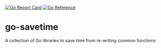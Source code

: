 [![Go Report Card](https://goreportcard.com/badge/github.com/botherder/go-savetime)](https://goreportcard.com/report/github.com/botherder/go-savetime)
[![Go Reference](https://pkg.go.dev/badge/github.com/botherder/go-savetime.svg)](https://pkg.go.dev/github.com/botherder/go-savetime)

# go-savetime

A collection of Go libraries to save time from re-writing common functions
